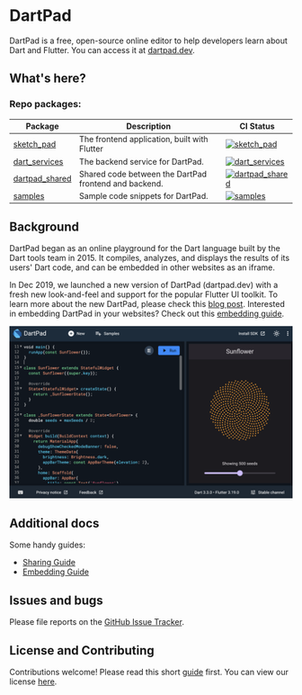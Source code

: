 # DartPad

DartPad is a free, open-source online editor to help developers learn about Dart
and Flutter. You can access it at [dartpad.dev](http://dartpad.dev).

## What's here?

### Repo packages:

| Package | Description | CI Status |
| --- | --- | --- |
| [sketch_pad](pkgs/sketch_pad/) | The frontend application, built with Flutter | [![sketch_pad](https://github.com/dart-lang/dart-pad/actions/workflows/sketch_pad.yml/badge.svg)](https://github.com/dart-lang/dart-pad/actions/workflows/sketch_pad.yml) |
| [dart_services](pkgs/dart_services/) | The backend service for DartPad. | [![dart_services](https://github.com/dart-lang/dart-pad/actions/workflows/dart_services.yml/badge.svg)](https://github.com/dart-lang/dart-pad/actions/workflows/dart_services.yml) |
| [dartpad_shared](pkgs/dartpad_shared/) | Shared code between the DartPad frontend and backend. | [![dartpad_shared](https://github.com/dart-lang/dart-pad/actions/workflows/dartpad_shared.yml/badge.svg)](https://github.com/dart-lang/dart-pad/actions/workflows/dartpad_shared.yml) |
| [samples](pkgs/samples/) | Sample code snippets for DartPad. | [![samples](https://github.com/dart-lang/dart-pad/actions/workflows/samples.yml/badge.svg)](https://github.com/dart-lang/dart-pad/actions/workflows/samples.yml) |

## Background

DartPad began as an online playground for the Dart language built by the Dart
tools team in 2015. It compiles, analyzes, and displays the results of its
users' Dart code, and can be embedded in other websites as an iframe.

In Dec 2019, we launched a new version of DartPad (dartpad.dev) with a fresh new
look-and-feel and support for the popular Flutter UI toolkit. To learn more
about the new DartPad, please check this [blog
post](https://medium.com/dartlang/a-brand-new-dartpad-dev-with-flutter-support-16fe6027784).
Interested in embedding DartPad in your websites? Check out this [embedding
guide](https://github.com/dart-lang/dart-pad/wiki/Embedding-Guide).

![DartPad](https://raw.githubusercontent.com/dart-lang/dart-pad/main/doc/Sunflower.png)

## Additional docs

Some handy guides:

- [Sharing Guide](https://github.com/dart-lang/dart-pad/wiki/Sharing-Guide)
- [Embedding Guide](https://github.com/dart-lang/dart-pad/wiki/Embedding-Guide)

## Issues and bugs

Please file reports on the [GitHub Issue
Tracker](https://github.com/dart-lang/dart-pad/issues).

## License and Contributing

Contributions welcome! Please read this short
[guide](https://github.com/dart-lang/dart-pad/blob/main/CONTRIBUTING.md)
first. You can view our license
[here](https://github.com/dart-lang/dart-pad/blob/main/LICENSE).
